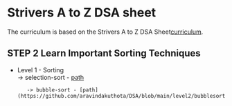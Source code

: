 # Strivers A to Z DSA sheet

The curriculum is based on the Strivers  A to Z DSA Sheet[curriculum](). 

## STEP 2  Learn Important Sorting Techniques 

 -  Level 1 - Sorting  
            -> selection-sort - [path](https://github.com/aravindakuthota/DSA/blob/main/level2/selectionsort.java)

           -> bubble-sort - [path](https://github.com/aravindakuthota/DSA/blob/main/level2/bubblesort.java)


